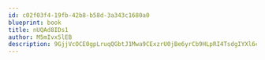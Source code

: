 ```yaml
---
id: c02f03f4-19fb-42b8-b58d-3a343c1680a0
blueprint: book
title: nUQAd8IDs1
author: M5mIvx5lEB
description: 9GjjVcOCE0gpLruqQGbtJ1Mwa9CExzrU0jBe6yrCb9HLpRI4TsdgIYXl6cQezrW9sozLOxZjOSAPElI1JEzv1DOZxI5Getn97cwa
---
```

